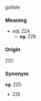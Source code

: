 gullible
### Meaning
+ _adj_: ZZA
    + __eg__: ZZB

### Origin

ZZC

### Synonym

__eg__: ZZD

+ ZZE



